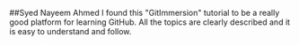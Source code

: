 ##Syed Nayeem Ahmed 
I found this "GitImmersion" tutorial to be a really good platform for learning GitHub. All the topics are clearly described and it is easy to understand and follow.